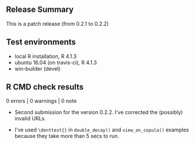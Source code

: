 ## Release Summary

This is a patch release (from 0.2.1 to 0.2.2)

## Test environments
* local R installation, R 4.1.3
* ubuntu 16.04 (on travis-ci), R 4.1.3
* win-builder (devel)

## R CMD check results

0 errors | 0 warnings | 0 note

* Second submission for the version 0.2.2. I've corrected the (possibly) invalid URLs.

* I've used `\donttest{}` in `double_decay()` and `view_on_copula()` examples because they take more than 5 secs to run.
